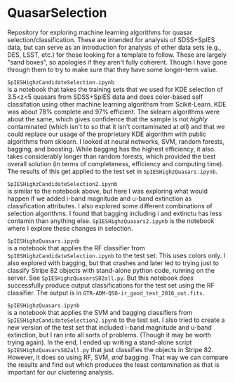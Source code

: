 # QuasarSelection

Repository for exploring machine learning algorithms for quasar
selection/classification.  These are intended for analysis of
SDSS+SpIES data, but can serve as an introduction for analysis of
other data sets (e.g., DES, LSST, etc.) for those looking for a
template to follow.  These are largely "sand boxes", so apologies if
they aren't fully coherent.  Though I have gone through them to try to
make sure that they have some longer-term value.

`SpIESHighzCandidateSelection.ipynb`<br> 
is a notebook that takes the training sets that we used for KDE
selection of 3.5<z<5 quasars from SDSS+SpIES data and does color-based
self classifation using other machine learning algorithsm from
Scikit-Learn.  KDE was about 78% complete and 97% efficient.  The
sklearn algorithms were about the same, which gives confidence that
the sample is not *highly* contaminated (which isn't to so that it
isn't contaminated at *all*) and that we could replace our usage of
the proprietary KDE algorithm with public algorithms from sklearn.  I
looked at neural networks, SVM, random forests, bagging, and boosting.
While bagging has the highest efficiency, it also takes considerably
longer than random forests, which provided the best overall solution
(in terms of completeness, efficiency and computing time).  The
results of this get applied to the test set in
`SpIESHighzQuasars.ipynb`.

`SpIESHighzCandidateSelection2.ipynb`<br> 
is similar to the notebook above, but here I was exploring what would
happen if we added i-band magnitude and u-band extinction as
classification attributes.  I also explored some different
combinations of selection algorithms.  I found that bagging including
i and extinctu has less contamin than anything else.
`SpIESHighzQuasars2.ipynb` is the notebook where I explore these
changes in selection.

`SpIESHighzQuasars.ipynb`<br>
is a notebook that applies the RF classifier from
`SpIESHighzCandidateSelection.ipynb` to the test set.  This uses
colors only.  I also explored with bagging, but that crashes and later
led to trying just to classify Stripe 82 objects with stand-alone
python code, running on the server.  See `SpIESHighzQuasarsS82all.py`.
But this notebook *does* successfully produce output classifications
for the test set using the RF classifier.  The output is in
`GTR-ADM-QSO-ir_good_test_2016_out.fits`.

`SpIESHighzQuasars.ipynb`<br>
is a notebook that applies the SVM and bagging classifiers from
`SpIESHighzCandidateSelection2.ipynb` to the test set.  I also tried
to create a new version of the test set that included i-band magnitude
and u-band extinction, but I ran into all sorts of problems.  (Though
it may be worth trying again).  In the end, I ended up writing a
stand-alone script `SpIESHighzQuasarsS82all.py` that just classifies
the objects in Stripe 82.  However, it does so using RF, SVM, *and*
bagging.  That way we can compare the results and find out which
produces the least contamination as that is important for our
clustering analysis.